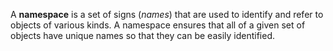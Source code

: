 A **namespace** is a set of signs (_names_) that are used to identify and refer to objects of various kinds. A namespace ensures that all of a given set of objects have unique names so that they can be easily identified.